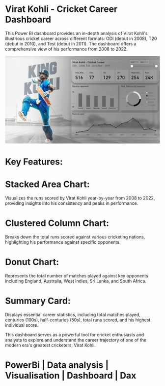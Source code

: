 # Virat Kohli - Cricket Career Dashboard

This Power BI dashboard provides an in-depth analysis of  Virat Kohli's illustrious cricket career across different formats:
ODI (debut in 2008), T20 (debut in 2010), and Test (debut in 2011). The dashboard offers a comprehensive view of his performance from 2008 to 2022.


![screenshot](vkcc.png)

# Key Features:

# Stacked Area Chart: 
Visualizes the runs scored by Virat Kohli year-by-year from 2008 to 2022, providing insights into his consistency and peaks in performance.

# Clustered Column Chart:
Breaks down the total runs scored against various cricketing nations, highlighting his performance against specific opponents.

# Donut Chart:
Represents the total number of matches played against key opponents including England, Australia, West Indies, Sri Lanka, and South Africa.

# Summary Card:
Displays essential career statistics, including total matches played, centuries (100s), half-centuries (50s), total runs scored, and his highest individual score.

This dashboard serves as a powerful tool for cricket enthusiasts and analysts to explore and understand the career trajectory of one of the modern era's greatest cricketers, Virat Kohli.

# PowerBi | Data analysis | Visualisation | Dashboard | Dax

